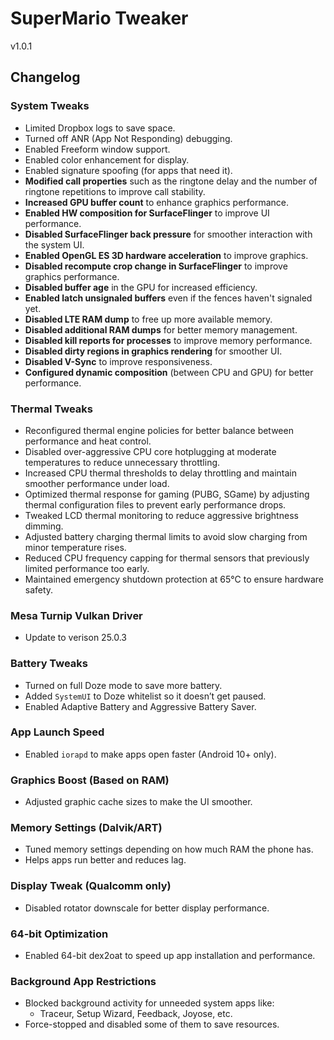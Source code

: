 # SuperMario Tweaker  
v1.0.1

## Changelog

### System Tweaks
- Limited Dropbox logs to save space.
- Turned off ANR (App Not Responding) debugging.
- Enabled Freeform window support.
- Enabled color enhancement for display.
- Enabled signature spoofing (for apps that need it).
- **Modified call properties** such as the ringtone delay and the number of ringtone repetitions to improve call stability.
- **Increased GPU buffer count** to enhance graphics performance.
- **Enabled HW composition for SurfaceFlinger** to improve UI performance.
- **Disabled SurfaceFlinger back pressure** for smoother interaction with the system UI.
- **Enabled OpenGL ES 3D hardware acceleration** to improve graphics.
- **Disabled recompute crop change in SurfaceFlinger** to improve graphics performance.
- **Disabled buffer age** in the GPU for increased efficiency.
- **Enabled latch unsignaled buffers** even if the fences haven't signaled yet.
- **Disabled LTE RAM dump** to free up more available memory.
- **Disabled additional RAM dumps** for better memory management.
- **Disabled kill reports for processes** to improve memory performance.
- **Disabled dirty regions in graphics rendering** for smoother UI.
- **Disabled V-Sync** to improve responsiveness.
- **Configured dynamic composition** (between CPU and GPU) for better performance.

### Thermal Tweaks
- Reconfigured thermal engine policies for better balance between performance and heat control.
- Disabled over-aggressive CPU core hotplugging at moderate temperatures to reduce unnecessary throttling.
- Increased CPU thermal thresholds to delay throttling and maintain smoother performance under load.
- Optimized thermal response for gaming (PUBG, SGame) by adjusting thermal configuration files to prevent early performance drops.
- Tweaked LCD thermal monitoring to reduce aggressive brightness dimming.
- Adjusted battery charging thermal limits to avoid slow charging from minor temperature rises.
- Reduced CPU frequency capping for thermal sensors that previously limited performance too early.
- Maintained emergency shutdown protection at 65°C to ensure hardware safety.

### Mesa Turnip Vulkan Driver

- Update to verison 25.0.3

### Battery Tweaks
- Turned on full Doze mode to save more battery.
- Added `SystemUI` to Doze whitelist so it doesn’t get paused.
- Enabled Adaptive Battery and Aggressive Battery Saver.

### App Launch Speed
- Enabled `iorapd` to make apps open faster (Android 10+ only).

### Graphics Boost (Based on RAM)
- Adjusted graphic cache sizes to make the UI smoother.

### Memory Settings (Dalvik/ART)
- Tuned memory settings depending on how much RAM the phone has.
- Helps apps run better and reduces lag.

### Display Tweak (Qualcomm only)
- Disabled rotator downscale for better display performance.

### 64-bit Optimization
- Enabled 64-bit dex2oat to speed up app installation and performance.

### Background App Restrictions
- Blocked background activity for unneeded system apps like:
  - Traceur, Setup Wizard, Feedback, Joyose, etc.
- Force-stopped and disabled some of them to save resources.